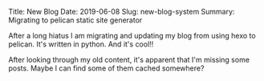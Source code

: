 Title: New Blog
Date: 2019-06-08
Slug: new-blog-system
Summary: Migrating to pelican static site generator

After a long hiatus I am migrating and updating my blog from using hexo to pelican.  It's written in python.  And it's cool!!  

After looking through my old content, it's apparent that I'm missing some posts.  Maybe I can find some of them cached somewhere?
